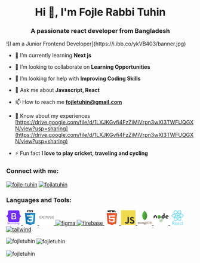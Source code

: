 
<h1 align="center">Hi 👋, I'm Fojle Rabbi Tuhin</h1>
<h3 align="center">A passionate react developer from Bangladesh</h3>
![I am a Junior Frontend Developer](https://i.ibb.co/ykVB403/banner.jpg)


- 🌱 I’m currently learning **Next js**

- 👯 I’m looking to collaborate on **Learning Opportunities**

- 🤝 I’m looking for help with **Improving Coding Skills**

- 💬 Ask me about **Javascript, React**

- 📫 How to reach me **fojletuhin@gmail.com**

- 📄 Know about my experiences [https://drive.google.com/file/d/1LXJKGvfi4FzZiMiVrpn3wXI3TWFUQGXN/view?usp=sharing](https://drive.google.com/file/d/1LXJKGvfi4FzZiMiVrpn3wXI3TWFUQGXN/view?usp=sharing)

- ⚡ Fun fact **I love to play cricket, traveling and cycling**

<h3 align="left">Connect with me:</h3>
<p align="left">
<a href="https://linkedin.com/in/fojle-tuhin" target="blank"><img align="center" src="https://raw.githubusercontent.com/rahuldkjain/github-profile-readme-generator/master/src/images/icons/Social/linked-in-alt.svg" alt="fojle-tuhin" height="30" width="40" /></a>
<a href="https://fb.com/fojlatuhin" target="blank"><img align="center" src="https://raw.githubusercontent.com/rahuldkjain/github-profile-readme-generator/master/src/images/icons/Social/facebook.svg" alt="fojlatuhin" height="30" width="40" /></a>
</p>

<h3 align="left">Languages and Tools:</h3>
<p align="left"> <a href="https://getbootstrap.com" target="_blank" rel="noreferrer"> <img src="https://raw.githubusercontent.com/devicons/devicon/master/icons/bootstrap/bootstrap-plain-wordmark.svg" alt="bootstrap" width="40" height="40"/> </a> <a href="https://www.w3schools.com/css/" target="_blank" rel="noreferrer"> <img src="https://raw.githubusercontent.com/devicons/devicon/master/icons/css3/css3-original-wordmark.svg" alt="css3" width="40" height="40"/> </a> <a href="https://expressjs.com" target="_blank" rel="noreferrer"> <img src="https://raw.githubusercontent.com/devicons/devicon/master/icons/express/express-original-wordmark.svg" alt="express" width="40" height="40"/> </a> <a href="https://www.figma.com/" target="_blank" rel="noreferrer"> <img src="https://www.vectorlogo.zone/logos/figma/figma-icon.svg" alt="figma" width="40" height="40"/> </a> <a href="https://firebase.google.com/" target="_blank" rel="noreferrer"> <img src="https://www.vectorlogo.zone/logos/firebase/firebase-icon.svg" alt="firebase" width="40" height="40"/> </a> <a href="https://www.w3.org/html/" target="_blank" rel="noreferrer"> <img src="https://raw.githubusercontent.com/devicons/devicon/master/icons/html5/html5-original-wordmark.svg" alt="html5" width="40" height="40"/> </a> <a href="https://developer.mozilla.org/en-US/docs/Web/JavaScript" target="_blank" rel="noreferrer"> <img src="https://raw.githubusercontent.com/devicons/devicon/master/icons/javascript/javascript-original.svg" alt="javascript" width="40" height="40"/> </a> <a href="https://www.mongodb.com/" target="_blank" rel="noreferrer"> <img src="https://raw.githubusercontent.com/devicons/devicon/master/icons/mongodb/mongodb-original-wordmark.svg" alt="mongodb" width="40" height="40"/> </a> <a href="https://nodejs.org" target="_blank" rel="noreferrer"> <img src="https://raw.githubusercontent.com/devicons/devicon/master/icons/nodejs/nodejs-original-wordmark.svg" alt="nodejs" width="40" height="40"/> </a> <a href="https://reactjs.org/" target="_blank" rel="noreferrer"> <img src="https://raw.githubusercontent.com/devicons/devicon/master/icons/react/react-original-wordmark.svg" alt="react" width="40" height="40"/> </a> <a href="https://tailwindcss.com/" target="_blank" rel="noreferrer"> <img src="https://www.vectorlogo.zone/logos/tailwindcss/tailwindcss-icon.svg" alt="tailwind" width="40" height="40"/> </a> </p>

<p><img align="left" src="https://github-readme-stats.vercel.app/api/top-langs?username=fojletuhin&show_icons=true&locale=en&layout=compact" alt="fojletuhin" /></p>

<p>&nbsp;<img align="center" src="https://github-readme-stats.vercel.app/api?username=fojletuhin&show_icons=true&locale=en" alt="fojletuhin" /></p>

<p><img align="center" src="https://github-readme-streak-stats.herokuapp.com/?user=fojletuhin&" alt="fojletuhin" /></p>

